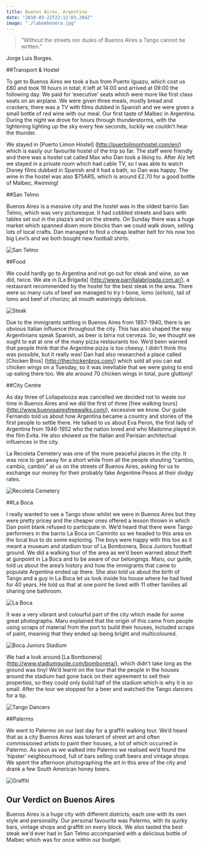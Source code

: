 ```yaml
---
title: Buenos Aires, Argentina
date: "2018-03-22T22:12:03.284Z"
image: "./labombonera.jpg"
---
```


>“Without the streets nor dusks of Buenos Aires a Tango cannot be written.”

Jorge Luis Borges.

##Transport & Hostel

To get to Buenos Aires we took a bus from Puerto Iguazu, which cost us £80 and took 19 hours in total; it left at 14:00 and arrived at 09:00 the following day. We paid for ‘executive’ seats which were more like first class seats on an airplane.  We were given three meals, mostly bread and crackers, there was a TV with films dubbed in Spanish and we were given a small bottle of red wine with our meal. Our first taste of Malbec in Argentina. During the night we drove for hours through thunderstorms, with the lightening lighting up the sky every few seconds, luckily we couldn’t hear the thunder.

We stayed in [Puerto Limon Hostel] (http://puertolimonhostel.com/en/) which is easily our favourite hostel of the trip so far. The staff were friendly and there was a hostel cat called Max who Dan took a liking to. After Alz left we stayed in a private room which had cable TV, so I was able to watch Disney films dubbed in Spanish and it had a bath, so Dan was happy. The wine in the hostel was also $75ARS, which is around £2.70 for a good bottle of Malbec, #winning!

##San Telmo

Buenos Aires is a massive city and the hostel was in the oldest barrio San Telmo, which was very picturesque. It had cobbled streets and bars with tables set out in the plaza’s and on the streets. On Sunday there was a huge market which spanned down more blocks than we could walk down, selling lots of local crafts. Dan managed to find a cheap leather belt for his now too big Levi’s and we both bought new football shirts.

![San Telmo](./san-telmo.jpg "San Telmo")

##Food

We could hardly go to Argentina and not go out for steak and wine, so we did, twice. We ate in [La Brigada] (http://www.parrillalabrigada.com.ar/), a restaurant recommended by the hostel for the best steak in the area. There were so many cuts of beef we managed to try t-bone, lomo (sirloin), tail of lomo and beef of chorizo; all mouth wateringly delicious.

![Steak](./steak.jpg "Steak")

Due to the immigrants settling in Buenos Aires from 1857-1940, there is an obvious Italian influence throughout the city. This has also shaped the way Argentinians speak Spanish, as beer is birra not cerveza. So, we thought we ought to eat at one of the many pizza restaurants too. We’d been warned that people think that the Argentine pizza is too cheesy, I didn’t think this was possible, but it really was! Dan had also researched a place called [Chicken Bros] (http://thechickenbros.com/) which sold all you can eat chicken wings on a Tuesday, so it was inevitable that we were going to end up eating there too. We ate around 70 chicken wings in total, pure gluttony!

##City Centre

As day three of Lollapalooza was cancelled we decided not to waste our time in Buenos Aires and we did the first of three [free walking tours] (http://www.buenosairesfreewalks.com/), excessive we know. Our guide Fernando told us about how Argentina became a country and stories of the first people to settle there. He talked to us about Eva Peron, the first lady of Argentina from 1946-1952 who the nation loved and who Madonna played in the film Evita. He also showed us the Italian and Parisian architectual influences in the city.

La Recoleta Cemetery was one of the more peaceful places in the city. It was nice to get away for a short while from all the people shouting “cambio, cambio, cambio” at us on the streets of Buenos Aires, asking for us to exchange our money for their probably fake Argentine Pesos at their dodgy rates.

![Recoleta Cemetery](./recoleta-cemetery.jpg "Recoleta Cemetery")

##La Boca

I really wanted to see a Tango show whilst we were in Buenos Aires but they were pretty pricey and the cheaper ones offered a lesson thrown in which Dan point blank refused to participate in. We’d heard that there were Tango performers in the barrio La Boca on Caminito so we headed to this area on the local bus to do some exploring. The boys were happy with this too as it meant a museum and stadium tour of La Bombonera, Boca Juniors football ground. We did a walking tour of the area as we’d been warned about theft at gunpoint in La Boca and to be aware of our belongings. Maru, our guide, told us about the area’s history and how the immigrants that came to populate Argentina ended up there. She also told us about the birth of Tango and a guy in La Boca let us look inside his house where he had lived for 40 years. He told us that at one point he lived with 11 other families all sharing one bathroom.

![La Boca](./la-boca.jpg "La Boca")

It was a very vibrant and colourful part of the city which made for some great photographs. Maru explained that the origin of this came from people using scraps of material from the port to build their houses, included scraps of paint, meaning that they ended up being bright and multicoloured.

![Boca Juniors Stadium](./boca-juniors.jpg "Boca Juniors Stadium")

We had a look around [La Bombonera] (http://www.stadiumguide.com/bombonera/), which didn’t take long as the ground was tiny! We’d learnt on the tour that the people in the houses around the stadium had gone back on their agreement to sell their properties, so they could only build half of the stadium which is why it is so small. After the tour we stopped for a beer and watched the Tango dancers for a tip.

![Tango Dancers](./tango.jpg "Tango")

##Palermo

We went to Palermo on our last day for a graffiti walking tour. We’d heard that as a city Buenos Aires was tolerant of street art and often commissioned artists to paint their houses, a lot of which occurred in Palermo. As soon as we walked into Palermo we realised we’d found the ‘hipster’ neighbourhood, full of bars selling craft beers and vintage shops. We spent the afternoon photographing the art in this area of the city and drank a few South American honey beers.

![Graffiti](./graffiti.jpg "Graffiti")

## Our Verdict on Buenos Aires
Buenos Aires is a huge city with different districts; each one with its own style and personality. Our personal favourite was Palermo, with its quirky bars, vintage shops and graffiti on every block. We also tasted the best steak we'd ever had in San Telmo accompanied with a delicious bottle of Malbec which was for once within our budget.